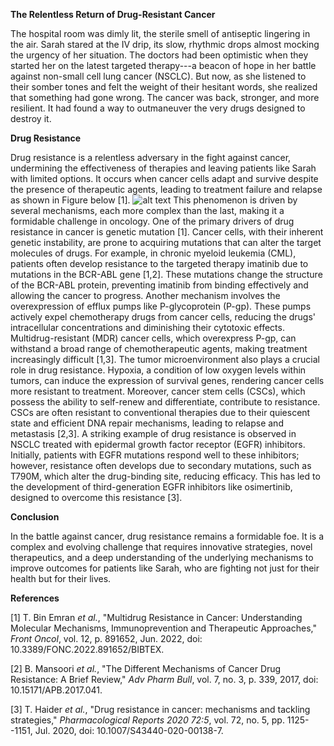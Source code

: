 **The Relentless Return of Drug-Resistant Cancer**

The hospital room was dimly lit, the sterile smell of antiseptic
lingering in the air. Sarah stared at the IV drip, its slow, rhythmic
drops almost mocking the urgency of her situation. The doctors had been
optimistic when they started her on the latest targeted therapy---a
beacon of hope in her battle against non-small cell lung cancer (NSCLC).
But now, as she listened to their somber tones and felt the weight of
their hesitant words, she realized that something had gone wrong. The
cancer was back, stronger, and more resilient. It had found a way to
outmaneuver the very drugs designed to destroy it.

**Drug Resistance**

Drug resistance is a relentless adversary in the fight against cancer,
undermining the effectiveness of therapies and leaving patients like
Sarah with limited options. It occurs when cancer cells adapt and
survive despite the presence of therapeutic agents, leading to treatment
failure and relapse as shown in Figure below \[1\].
![alt text](https://scandiononcology.com/wp-content/uploads/2021/12/Cell-illustration-What-is-cancer-drug-resistance_v5.png)
This phenomenon is driven by several mechanisms, each more complex than the last, making it a formidable challenge
in oncology. One of the primary drivers of drug resistance in cancer is
genetic mutation \[1\]. Cancer cells, with their inherent genetic
instability, are prone to acquiring mutations that can alter the target
molecules of drugs. For example, in chronic myeloid leukemia (CML),
patients often develop resistance to the targeted therapy imatinib due
to mutations in the BCR-ABL gene \[1,2\]. These mutations change the
structure of the BCR-ABL protein, preventing imatinib from binding
effectively and allowing the cancer to progress. Another mechanism
involves the overexpression of efflux pumps like P-glycoprotein (P-gp).
These pumps actively expel chemotherapy drugs from cancer cells,
reducing the drugs\' intracellular concentrations and diminishing their
cytotoxic effects. Multidrug-resistant (MDR) cancer cells, which
overexpress P-gp, can withstand a broad range of chemotherapeutic
agents, making treatment increasingly difficult \[1,3\].
The tumor microenvironment also plays a crucial role in drug resistance.
Hypoxia, a condition of low oxygen levels within tumors, can induce the
expression of survival genes, rendering cancer cells more resistant to
treatment. Moreover, cancer stem cells (CSCs), which possess the ability
to self-renew and differentiate, contribute to resistance. CSCs are
often resistant to conventional therapies due to their quiescent state
and efficient DNA repair mechanisms, leading to relapse and metastasis
\[2,3\]. A striking example of drug resistance is observed in NSCLC
treated with epidermal growth factor receptor (EGFR) inhibitors.
Initially, patients with EGFR mutations respond well to these
inhibitors; however, resistance often develops due to secondary
mutations, such as T790M, which alter the drug-binding site, reducing
efficacy. This has led to the development of third-generation EGFR
inhibitors like osimertinib, designed to overcome this resistance \[3\].

**Conclusion**

In the battle against cancer, drug resistance remains a formidable foe.
It is a complex and evolving challenge that requires innovative
strategies, novel therapeutics, and a deep understanding of the
underlying mechanisms to improve outcomes for patients like Sarah, who
are fighting not just for their health but for their lives.

**References**

\[1\] T. Bin Emran *et al.*, "Multidrug Resistance in Cancer:
Understanding Molecular Mechanisms, Immunoprevention and Therapeutic
Approaches," *Front Oncol*, vol. 12, p. 891652, Jun. 2022, doi:
10.3389/FONC.2022.891652/BIBTEX.

\[2\] B. Mansoori *et al.*, "The Different Mechanisms of Cancer Drug
Resistance: A Brief Review," *Adv Pharm Bull*, vol. 7, no. 3, p. 339,
2017, doi: 10.15171/APB.2017.041.

\[3\] T. Haider *et al.*, "Drug resistance in cancer: mechanisms and
tackling strategies," *Pharmacological Reports 2020 72:5*, vol. 72, no.
5, pp. 1125--1151, Jul. 2020, doi: 10.1007/S43440-020-00138-7.

 
